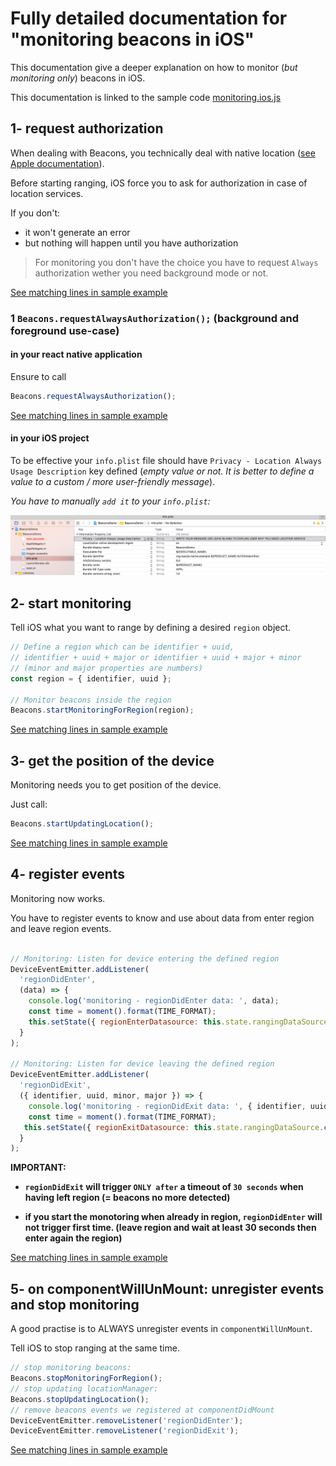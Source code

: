 # Fully detailed documentation for "monitoring beacons in iOS"

This documentation give a deeper explanation on how to monitor (*but monitoring only*) beacons in iOS.

This documentation is linked to the sample code [monitoring.ios.js](./monitoring.ios.js)

## 1- request authorization

When dealing with Beacons, you technically deal with native location ([see Apple documentation](https://developer.apple.com/reference/corelocation/cllocationmanager)).

Before starting ranging, iOS force you to ask for authorization in case of location services.

If you don't:
- it won't generate an error
- but nothing will happen until you have authorization


> For monitoring you don't have the choice you have to request `Always` authorization wether you need background mode or not.

[See matching lines in sample example](https://github.com/MacKentoch/react-native-beacons-manager/blob/master/examples/samples/monitoring.ios.js#L36)

### 1 `Beacons.requestAlwaysAuthorization();` (**background and foreground use-case**)

#### in your react native application
Ensure to call

```javascript
Beacons.requestAlwaysAuthorization();
```

[See matching lines in sample example](https://github.com/MacKentoch/react-native-beacons-manager/blob/master/examples/samples/monitoring.ios.js#L36)

#### in your iOS project

To be effective your `info.plist` file should have `Privacy - Location Always Usage Description` key defined (*empty value or not. It is better to define a value to a custom / more user-friendly message*).

*You have to manually `add it` to your `info.plist`:*

![ios: request when in use authorization](../../images/plistRequireAlwaysUseAutorization.png)

## 2- start monitoring

Tell iOS what you want to range by defining a desired `region` object.


```javascript
// Define a region which can be identifier + uuid,
// identifier + uuid + major or identifier + uuid + major + minor
// (minor and major properties are numbers)
const region = { identifier, uuid };

// Monitor beacons inside the region
Beacons.startMonitoringForRegion(region);
```

[See matching lines in sample example](https://github.com/MacKentoch/react-native-beacons-manager/blob/master/examples/samples/monitoring.ios.js#L43)

## 3- get the position of the device

Monitoring needs you to get position of the device.

Just call:
```javascript
Beacons.startUpdatingLocation();
```

[See matching lines in sample example](https://github.com/MacKentoch/react-native-beacons-manager/blob/master/examples/samples/monitoring.ios.js#L45)

## 4- register events

Monitoring now works.

You have to register events to know and use about data from enter region and leave region events.

```javascript

// Monitoring: Listen for device entering the defined region
DeviceEventEmitter.addListener(
  'regionDidEnter',
  (data) => {
    console.log('monitoring - regionDidEnter data: ', data);
    const time = moment().format(TIME_FORMAT);
    this.setState({ regionEnterDatasource: this.state.rangingDataSource.cloneWithRows([{ identifier:data.identifier, uuid:data.uuid, minor:data.minor, major:data.major, time }]) });
  }
);

// Monitoring: Listen for device leaving the defined region
DeviceEventEmitter.addListener(
  'regionDidExit',
  ({ identifier, uuid, minor, major }) => {
    console.log('monitoring - regionDidExit data: ', { identifier, uuid, minor, major });
    const time = moment().format(TIME_FORMAT);
   this.setState({ regionExitDatasource: this.state.rangingDataSource.cloneWithRows([{ identifier, uuid, minor, major, time }]) });
  }
);
```

**IMPORTANT:**
- **`regionDidExit` will trigger `ONLY after` a timeout of `30 seconds` when having left region (= beacons no more detected)**

- **if you start the monotoring when already in region, `regionDidEnter` will not trigger first time. (leave region and wait at least 30 seconds then enter again the region)**


[See matching lines in sample example](https://github.com/MacKentoch/react-native-beacons-manager/blob/master/examples/samples/monitoring.ios.js#L54)


## 5- on componentWillUnMount: unregister events and stop monitoring

A good practise is to ALWAYS unregister events in `componentWillUnMount`.

Tell iOS to stop ranging at the same time.

```javascript
// stop monitoring beacons:
Beacons.stopMonitoringForRegion();
// stop updating locationManager:
Beacons.stopUpdatingLocation();
// remove beacons events we registered at componentDidMount
DeviceEventEmitter.removeListener('regionDidEnter');
DeviceEventEmitter.removeListener('regionDidExit');
```

[See matching lines in sample example](https://github.com/MacKentoch/react-native-beacons-manager/blob/master/examples/samples/monitoring.ios.js#L75)
